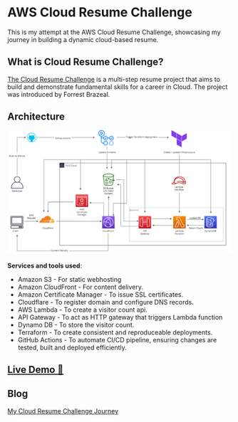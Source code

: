# AWS Cloud Resume Challenge

This is my attempt at the AWS Cloud Resume Challenge, showcasing my journey in building a dynamic cloud-based resume.

## What is Cloud Resume Challenge?

[The Cloud Resume Challenge](https://cloudresumechallenge.dev/) is a multi-step resume project that aims to build and demonstrate fundamental skills for a career in Cloud. The project was introduced by Forrest Brazeal.

## Architecture

![Architecture Diagram](/front_end/static/assets/images/readme/cloud_resume_architecture.png)

**Services and tools used**:

- Amazon S3 - For static webhosting
- Amazon CloudFront - For content delivery.
- Amazon Certificate Manager - To issue SSL certificates.
- Cloudflare - To register domain and configure DNS records.
- AWS Lambda - To create a visitor count api.
- API Gateway - To act as HTTP gateway that triggers Lambda function
- Dynamo DB - To store the visitor count.
- Terraform - To create consistent and reproduceable deployments.
- GitHub Actions - To automate CI/CD pipeline, ensuring changes are tested, built and deployed efficiently.

## [Live Demo 🔗](https://ajharresume.com)

## Blog

[My Cloud Resume Challenge Journey](https://medium.com/@hussainajhar8/my-cloud-resume-challenge-journey-building-a-fully-automated-portfolio-9b5802badb14)
